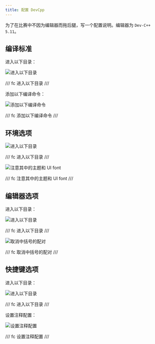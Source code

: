 ```yaml
---
title: 配置 DevCpp
---
```


为了在比赛中不因为编辑器而拖后腿，写一个配置说明。编辑器为 `Dev-C++ 5.11`。

## 编译标准

进入以下目录：

![进入以下目录](https://cdn.dwj601.cn/images/202403210937178.png)

/// fc
进入以下目录
///

添加以下编译命令：

![添加以下编译命令](https://cdn.dwj601.cn/images/202403210937916.png)

/// fc
添加以下编译命令
///

## 环境选项

![进入以下目录](https://cdn.dwj601.cn/images/202403210954362.png)

/// fc
进入以下目录
///

![注意其中的主题和 UI font](https://cdn.dwj601.cn/images/202403210955883.png)

/// fc
注意其中的主题和 UI font
///

## 编辑器选项

进入以下目录：

![进入以下目录](https://cdn.dwj601.cn/images/202403210953731.png)

/// fc
进入以下目录
///

![取消中括号的配对](https://cdn.dwj601.cn/images/202403210956025.png)

/// fc
取消中括号的配对
///

## 快捷键选项

进入以下目录：

![进入以下目录](https://cdn.dwj601.cn/images/202403210959850.png)

/// fc
进入以下目录
///

设置注释配置：

![设置注释配置](https://cdn.dwj601.cn/images/202403210959208.png)

/// fc
设置注释配置
///
